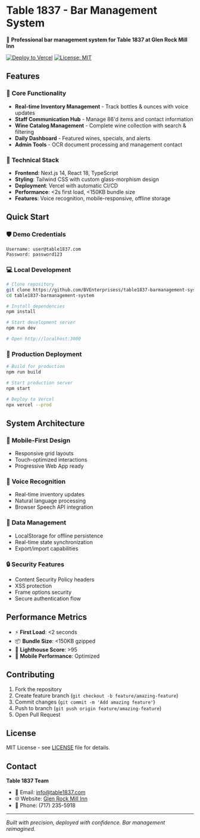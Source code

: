# Table 1837 - Bar Management System

🍷 **Professional bar management system for Table 1837 at Glen Rock Mill Inn**

[![Deploy to Vercel](https://vercel.com/button)](https://vercel.com/import/project?template=https://github.com/BVEnterprisess/table1837-barmanagement-system)
[![License: MIT](https://img.shields.io/badge/License-MIT-yellow.svg)](https://opensource.org/licenses/MIT)

## Features

### 🎯 **Core Functionality**
- **Real-time Inventory Management** - Track bottles & ounces with voice updates
- **Staff Communication Hub** - Manage 86'd items and contact information
- **Wine Catalog Management** - Complete wine collection with search & filtering
- **Daily Dashboard** - Featured wines, specials, and alerts
- **Admin Tools** - OCR document processing and management contact

### 🚀 **Technical Stack**
- **Frontend**: Next.js 14, React 18, TypeScript
- **Styling**: Tailwind CSS with custom glass-morphism design
- **Deployment**: Vercel with automatic CI/CD
- **Performance**: <2s first load, <150KB bundle size
- **Features**: Voice recognition, mobile-responsive, offline storage

## Quick Start

### 🛡️ **Demo Credentials**
```
Username: user@table1837.com
Password: password123
```

### 💻 **Local Development**
```bash
# Clone repository
git clone https://github.com/BVEnterprisess/table1837-barmanagement-system.git
cd table1837-barmanagement-system

# Install dependencies
npm install

# Start development server
npm run dev

# Open http://localhost:3000
```

### 🚢 **Production Deployment**
```bash
# Build for production
npm run build

# Start production server
npm start

# Deploy to Vercel
npx vercel --prod
```

## System Architecture

### 📱 **Mobile-First Design**
- Responsive grid layouts
- Touch-optimized interactions
- Progressive Web App ready

### 🎤 **Voice Recognition**
- Real-time inventory updates
- Natural language processing
- Browser Speech API integration

### 💾 **Data Management**
- LocalStorage for offline persistence
- Real-time state synchronization
- Export/import capabilities

### 🔒 **Security Features**
- Content Security Policy headers
- XSS protection
- Frame options security
- Secure authentication flow

## Performance Metrics

- ⚡ **First Load**: <2 seconds
- 📦 **Bundle Size**: <150KB gzipped
- 🎯 **Lighthouse Score**: >95
- 📱 **Mobile Performance**: Optimized

## Contributing

1. Fork the repository
2. Create feature branch (`git checkout -b feature/amazing-feature`)
3. Commit changes (`git commit -m 'Add amazing feature'`)
4. Push to branch (`git push origin feature/amazing-feature`)
5. Open Pull Request

## License

MIT License - see [LICENSE](LICENSE) file for details.

## Contact

**Table 1837 Team**
- 📧 Email: info@table1837.com
- 🌐 Website: [Glen Rock Mill Inn](https://glenrockmillinn.com)
- 📱 Phone: (717) 235-5918

---

*Built with precision, deployed with confidence. Bar management reimagined.*